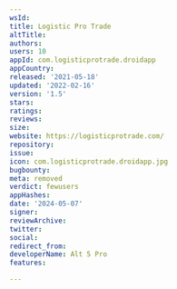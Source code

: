 ```yaml
---
wsId: 
title: Logistic Pro Trade
altTitle: 
authors: 
users: 10
appId: com.logisticprotrade.droidapp
appCountry: 
released: '2021-05-18'
updated: '2022-02-16'
version: '1.5'
stars: 
ratings: 
reviews: 
size: 
website: https://logisticprotrade.com/
repository: 
issue: 
icon: com.logisticprotrade.droidapp.jpg
bugbounty: 
meta: removed
verdict: fewusers
appHashes: 
date: '2024-05-07'
signer: 
reviewArchive: 
twitter: 
social: 
redirect_from: 
developerName: Alt 5 Pro
features: 

---
```


